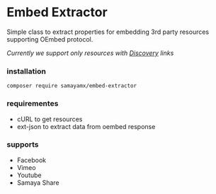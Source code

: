 # Embed Extractor

Simple class to extract properties for embedding 3rd party resources supporting OEmbed protocol.

_Currently we support only resources with [Discovery](https://oembed.com/#section4) links_

### installation

    composer require samayamx/embed-extractor
    
### requirementes

- cURL to get resources
- ext-json to extract data from oembed response

### supports

- Facebook
- Vimeo
- Youtube
- Samaya Share
